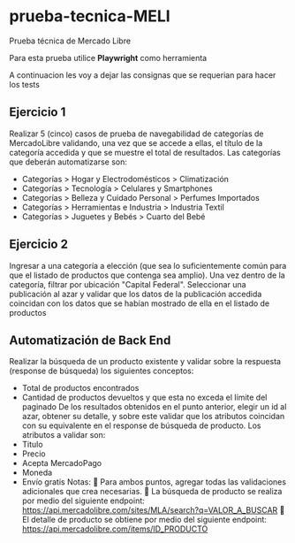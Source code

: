 # prueba-tecnica-MELI
Prueba técnica de Mercado Libre

Para esta prueba utilice **Playwright** como herramienta

A continuacion les voy a dejar las consignas que se requerian para hacer los tests

## Ejercicio 1
Realizar 5 (cinco) casos de prueba de navegabilidad de categorías de MercadoLibre
validando, una vez que se accede a ellas, el título de la categoría accedida y que se
muestre el total de resultados. Las categorías que deberán automatizarse son:
* Categorías > Hogar y Electrodomésticos > Climatización
* Categorías > Tecnología > Celulares y Smartphones
* Categorías > Belleza y Cuidado Personal > Perfumes Importados
* Categorías > Herramientas e Industria > Industria Textil
* Categorías > Juguetes y Bebés > Cuarto del Bebé

## Ejercicio 2
Ingresar a una categoría a elección (que sea lo suficientemente común para que el
listado de productos que contenga sea amplio). Una vez dentro de la categoría, filtrar
por ubicación "Capital Federal". Seleccionar una publicación al azar y validar que los datos de la publicación
accedida coincidan con los datos que se habían mostrado de ella en el listado de
productos

## Automatización de Back End
Realizar la búsqueda de un producto existente y validar sobre la respuesta
(response de búsqueda) los siguientes conceptos:
* Total de productos encontrados
* Cantidad de productos devueltos y que esta no exceda el límite del paginado
De los resultados obtenidos en el punto anterior, elegir un id al azar, obtener su
detalle, y sobre este validar que los atributos coincidan con su equivalente en el
response de búsqueda de producto. Los atributos a validar son:
* Titulo
* Precio
* Acepta MercadoPago
* Moneda
* Envío gratis
Notas:
 Para ambos puntos, agregar todas las validaciones adicionales que crea
necesarias.
 La búsqueda de producto se realiza por medio del siguiente endpoint:
https://api.mercadolibre.com/sites/MLA/search?q=VALOR_A_BUSCAR
 El detalle de producto se obtiene por medio del siguiente endpoint:
https://api.mercadolibre.com/items/ID_PRODUCTO

